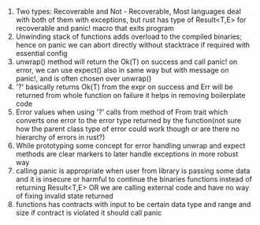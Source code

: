 1. Two types: Recoverable and Not - Recoverable, Most languages deal with both of them with exceptions, but rust has type of Result<T,E> for recoverable and panic! macro that exits program
2. Unwinding stack of functions adds overload to the compiled binaries; hence on panic we can abort directly without stacktrace if required with essential config
3. unwrap() method will return the Ok(T) on success and call panic! on error, we can use expect() also in same way but with message on panic!, and is often chosen over unwrap()
4. '?' basically returns Ok(T) from the expr on success and Err will be returned from whole function on failure it helps in removing boilerplate code
5. Error values when using '?' calls from method of From trait which converts one error to the error type returned by the function(not sure how the parent class type of error could work though or are there no hierarchy of errors in rust?) 
6. While prototyping some concept for error handling unwrap and expect methods are clear markers to later handle exceptions in more robust way
7. calling panic is appropriate when user from library is passing some data and it is insecure or harmful to continue the binaries functions instead of returning Result<T,E> OR we are calling external code and have no way of fixing invalid state returned
8. functions has contracts with input to be certain data type and range and size if contract is violated it should call panic